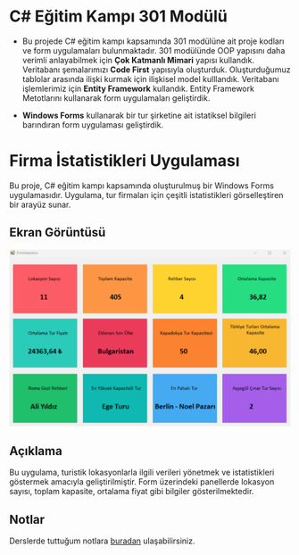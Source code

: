 # C# Eğitim Kampı 301 Modülü
- Bu projede C# eğitim kampı kapsamında 301 modülüne ait proje kodları ve form uygulamaları bulunmaktadır. 301 modülünde OOP yapısını daha verimli anlayabilmek için **Çok Katmanlı Mimari** yapısı kullandık. Veritabanı şemalarımızı **Code First** yapısıyla oluşturduk. Oluşturduğumuz tablolar arasında ilişki kurmak için ilişkisel model kulllandık. Veritabanı işlemlerimiz için **Entity Framework** kullandık. Entity Framework Metotlarını kullanarak form uygulamaları geliştirdik.

- **Windows Forms** kullanarak bir tur şirketine ait istatiksel bilgileri barındıran form uygulaması geliştirdik. 

# Firma İstatistikleri Uygulaması  

Bu proje, C# eğitim kampı kapsamında oluşturulmuş bir Windows Forms uygulamasıdır. Uygulama, tur firmaları için çeşitli istatistikleri görselleştiren bir arayüz sunar.  

## Ekran Görüntüsü  

![Firma İstatistikleri](https://github.com/yasarfff/CSharpEgitimKampi301/blob/a98d46003f4a5818364bfdc48fe5b95a92ac0974/istatistik.png)


## Açıklama  
Bu uygulama, turistik lokasyonlarla ilgili verileri yönetmek ve istatistikleri göstermek amacıyla geliştirilmiştir. Form üzerindeki panellerde lokasyon sayısı, toplam kapasite, ortalama fiyat gibi bilgiler gösterilmektedir.  

## Notlar  
Derslerde tuttuğum notlara [buradan](NOTLAR.md) ulaşabilirsiniz.  
